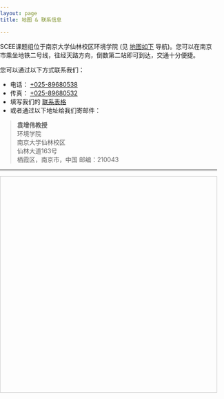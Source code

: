 ```yaml
---
layout: page
title: 地图 & 联系信息

---
```


SCEE课题组位于南京大学仙林校区环境学院 (见 <a href="#map" 
class="page-scroll">地图如下</a> 导航)。您可以在南京市乘坐地铁二号线，往经天路方向，倒数第二站即可到达，交通十分便捷。

您可以通过以下方式联系我们：

+ 电话： [+025-89680538](tel:+025=89680538)
+ 传真： [+025-89680532](#)
+ 填写我们的 [联系表格](/#contact)
+ 或者通过以下地址给我们寄邮件：

>   **袁增伟教授**    
    环境学院  
    南京大学仙林校区  
    仙林大道163号  
    栖霞区，南京市，中国
    邮编：210043

---

<section id="map" class="map">
   <meta http-equiv="Content-Type" content="text/html; charset=gb2312" />
<style type="text/css">
    html,body{margin:0;padding:0;}
    .iw_poi_title {color:#CC5522;font-size:14px;font-weight:bold;overflow:hidden;padding-right:13px;white-space:nowrap}
    .iw_poi_content {font:12px arial,sans-serif;overflow:visible;padding-top:4px;white-space:-moz-pre-wrap;word-wrap:break-word}
</style>
<script type="text/javascript" src="http://api.map.baidu.com/api?key=&v=1.1&services=true"></script>
<div style="width:100%px;height:500px;border:#ccc solid 1px;" id="dituContent"></div>
<script type="text/javascript">
    //创建和初始化地图函数：
    function initMap(){
        createMap();//创建地图
        setMapEvent();//设置地图事件
        addMapControl();//向地图添加控件
        addMarker();//向地图中添加marker
    }
    
    //创建地图函数：
    function createMap(){
        var map = new BMap.Map("dituContent");//在百度地图容器中创建一个地图
        var point = new BMap.Point(118.960073,32.123373);//定义一个中心点坐标
        map.centerAndZoom(point,18);//设定地图的中心点和坐标并将地图显示在地图容器中
        window.map = map;//将map变量存储在全局
    }
    
    //地图事件设置函数：
    function setMapEvent(){
        map.enableDragging();//启用地图拖拽事件，默认启用(可不写)
        map.enableScrollWheelZoom();//启用地图滚轮放大缩小
        map.enableDoubleClickZoom();//启用鼠标双击放大，默认启用(可不写)
        map.enableKeyboard();//启用键盘上下左右键移动地图
    }
    
    //地图控件添加函数：
    function addMapControl(){
        //向地图中添加缩放控件
	var ctrl_nav = new BMap.NavigationControl({anchor:BMAP_ANCHOR_TOP_LEFT,type:BMAP_NAVIGATION_CONTROL_LARGE});
	map.addControl(ctrl_nav);
        //向地图中添加缩略图控件
	var ctrl_ove = new BMap.OverviewMapControl({anchor:BMAP_ANCHOR_BOTTOM_RIGHT,isOpen:0});
	map.addControl(ctrl_ove);
        //向地图中添加比例尺控件
	var ctrl_sca = new BMap.ScaleControl({anchor:BMAP_ANCHOR_BOTTOM_LEFT});
	map.addControl(ctrl_sca);
    }
    
    //标注点数组
    var markerArr = [{title:"环境学院",content:"栖霞区仙林大道163号南京大学仙林校区",point:"118.960024|32.123396",isOpen:1,icon:{w:23,h:25,l:0,t:21,x:9,lb:12}}
		 ];
    //创建marker
    function addMarker(){
        for(var i=0;i<markerArr.length;i++){
            var json = markerArr[i];
            var p0 = json.point.split("|")[0];
            var p1 = json.point.split("|")[1];
            var point = new BMap.Point(p0,p1);
			var iconImg = createIcon(json.icon);
            var marker = new BMap.Marker(point,{icon:iconImg});
			var iw = createInfoWindow(i);
			var label = new BMap.Label(json.title,{"offset":new BMap.Size(json.icon.lb-json.icon.x+10,-20)});
			marker.setLabel(label);
            map.addOverlay(marker);
            label.setStyle({
                        borderColor:"#808080",
                        color:"#333",
                        cursor:"pointer"
            });
			
			(function(){
				var index = i;
				var _iw = createInfoWindow(i);
				var _marker = marker;
				_marker.addEventListener("click",function(){
				    this.openInfoWindow(_iw);
			    });
			    _iw.addEventListener("open",function(){
				    _marker.getLabel().hide();
			    })
			    _iw.addEventListener("close",function(){
				    _marker.getLabel().show();
			    })
				label.addEventListener("click",function(){
				    _marker.openInfoWindow(_iw);
			    })
				if(!!json.isOpen){
					label.hide();
					_marker.openInfoWindow(_iw);
				}
			})()
        }
    }
    //创建InfoWindow
    function createInfoWindow(i){
        var json = markerArr[i];
        var iw = new BMap.InfoWindow("<b class='iw_poi_title' title='" + json.title + "'>" + json.title + "</b><div class='iw_poi_content'>"+json.content+"</div>");
        return iw;
    }
    //创建一个Icon
    function createIcon(json){
        var icon = new BMap.Icon("http://app.baidu.com/map/images/us_mk_icon.png", new BMap.Size(json.w,json.h),{imageOffset: new BMap.Size(-json.l,-json.t),infoWindowOffset:new BMap.Size(json.lb+5,1),offset:new BMap.Size(json.x,json.h)})
        return icon;
    }
    
    initMap();//创建和初始化地图
</script>
</section>

